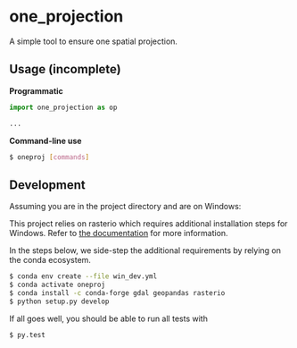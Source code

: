 # one_projection

A simple tool to ensure one spatial projection.

## Usage (incomplete)

**Programmatic**

```python
import one_projection as op

...
```

**Command-line use**
```bash
$ oneproj [commands]
```

## Development

Assuming you are in the project directory and are on Windows:

This project relies on rasterio which requires additional installation steps for Windows.
Refer to [the documentation](https://pypi.org/project/rasterio/) for more information.

In the steps below, we side-step the additional requirements by relying on the conda ecosystem.

```bash
$ conda env create --file win_dev.yml
$ conda activate oneproj
$ conda install -c conda-forge gdal geopandas rasterio
$ python setup.py develop
```

If all goes well, you should be able to run all tests with

```bash
$ py.test
```
